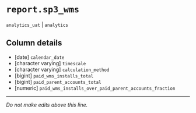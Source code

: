 # `report.sp3_wms`
`analytics_uat` | `analytics`

## Column details
* [date]      `calendar_date`
* [character varying] `timescale`
* [character varying] `calculation_method`
* [bigint]    `paid_wms_installs_total`
* [bigint]    `paid_parent_accounts_total`
* [numeric]   `paid_wms_installs_over_paid_parent_accounts_fraction`

-------------------------------------------------------------------------------
*Do not make edits above this line.*
